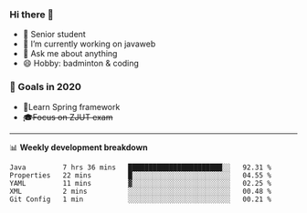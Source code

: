 

### Hi there 🐏

- 🌱 Senior student
- 🔭 I’m currently working on javaweb
- 💬 Ask me about anything
- 😄 Hobby: badminton & coding

### 🚀 Goals in 2020
+ 🍃Learn Spring framework
+ ~~🎓Focus on ZJUT exam~~
-------

📊 **Weekly development breakdown**
<!--START_SECTION:waka-->
```text
Java         7 hrs 36 mins   ███████████████████████░░   92.31 % 
Properties   22 mins         █░░░░░░░░░░░░░░░░░░░░░░░░   04.55 % 
YAML         11 mins         ▓░░░░░░░░░░░░░░░░░░░░░░░░   02.25 % 
XML          2 mins          ░░░░░░░░░░░░░░░░░░░░░░░░░   00.48 % 
Git Config   1 min           ░░░░░░░░░░░░░░░░░░░░░░░░░   00.21 % 
```
<!--END_SECTION:waka-->
